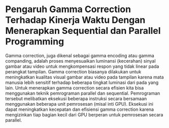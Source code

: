 # Pengaruh Gamma Correction Terhadap Kinerja Waktu Dengan Menerapkan Sequential dan Parallel Programming

Gamma correction, juga dikenal sebagai gamma encoding atau gamma companding, adalah
proses menyesuaikan luminansi (kecerahan) sinyal gambar atau video untuk mengkompensasi
respon yang tidak linear pada perangkat tampilan. Gamma correction biasanya dilakukan untuk
meningkatkan kualitas visual gambar atau video pada tampilan karena mata manusia lebih
sensitif terhadap beberapa tingkat luminasi dari pada yang lain. Untuk menerapkan gamma
correction secara efisien kita bisa menggunakan teknik pemrograman parallel dan sequential.
Pemrograman tersebut melibatkan eksekusi beberapa instruksi secara bersamaan menggunakan
beberapa unit pemrosesan (misal inti GPU). Eksekusi ini dapat meningkatkan kecepatan dan
efisiensi gamma correction karena mengizinkan tiap bagian kecil dari GPU berperan untuk
pemrosesan secara parallel.
